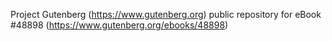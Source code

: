 Project Gutenberg (https://www.gutenberg.org) public repository for eBook #48898 (https://www.gutenberg.org/ebooks/48898)

